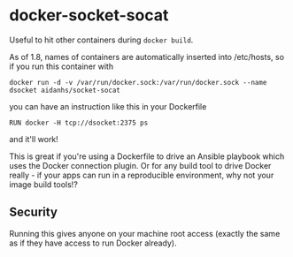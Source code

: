 docker-socket-socat
===================

Useful to hit other containers during `docker build`.

As of 1.8, names of containers are automatically inserted into /etc/hosts, so
if you run this container with

```
docker run -d -v /var/run/docker.sock:/var/run/docker.sock --name dsocket aidanhs/socket-socat
```

you can have an instruction like this in your Dockerfile

```
RUN docker -H tcp://dsocket:2375 ps
```

and it'll work!

This is great if you're using a Dockerfile to drive an Ansible playbook which
uses the Docker connection plugin. Or for any build tool to drive Docker
really - if your apps can run in a reproducible environment, why not your image
build tools!?

Security
--------

Running this gives anyone on your machine root access (exactly the same as if
they have access to run Docker already).
